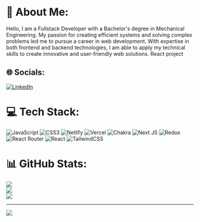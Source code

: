 # 💫 About Me:
Hello, I am a Fullstack Developer with a Bachelor's degree in Mechanical Engineering. My passion for creating efficient systems and solving complex problems led me to pursue a career in web development. With expertise in both frontend and backend technologies, I am able to apply my technical skills to create innovative and user-friendly web solutions.
React project


## 🌐 Socials:
[![LinkedIn](https://img.shields.io/badge/LinkedIn-%230077B5.svg?logo=linkedin&logoColor=white)](https://linkedin.com/in/https://www.linkedin.com/in/shoeb-khan-575034109) 

# 💻 Tech Stack:
![JavaScript](https://img.shields.io/badge/javascript-%23323330.svg?style=for-the-badge&logo=javascript&logoColor=%23F7DF1E) ![CSS3](https://img.shields.io/badge/css3-%231572B6.svg?style=for-the-badge&logo=css3&logoColor=white) ![Netlify](https://img.shields.io/badge/netlify-%23000000.svg?style=for-the-badge&logo=netlify&logoColor=#00C7B7) ![Vercel](https://img.shields.io/badge/vercel-%23000000.svg?style=for-the-badge&logo=vercel&logoColor=white) ![Chakra](https://img.shields.io/badge/chakra-%234ED1C5.svg?style=for-the-badge&logo=chakraui&logoColor=white) ![Next JS](https://img.shields.io/badge/Next-black?style=for-the-badge&logo=next.js&logoColor=white) ![Redux](https://img.shields.io/badge/redux-%23593d88.svg?style=for-the-badge&logo=redux&logoColor=white) ![React Router](https://img.shields.io/badge/React_Router-CA4245?style=for-the-badge&logo=react-router&logoColor=white) ![React](https://img.shields.io/badge/react-%2320232a.svg?style=for-the-badge&logo=react&logoColor=%2361DAFB) ![TailwindCSS](https://img.shields.io/badge/tailwindcss-%2338B2AC.svg?style=for-the-badge&logo=tailwind-css&logoColor=white)
# 📊 GitHub Stats:
![](https://github-readme-stats.vercel.app/api?username=shoebk2336&theme=radical&hide_border=false&include_all_commits=false&count_private=false)<br/>
![](https://github-readme-streak-stats.herokuapp.com/?user=shoebk2336&theme=radical&hide_border=false)<br/>
![](https://github-readme-stats.vercel.app/api/top-langs/?username=shoebk2336&theme=radical&hide_border=false&include_all_commits=false&count_private=false&layout=compact)

---
[![](https://visitcount.itsvg.in/api?id=shoebk2336&icon=0&color=0)](https://visitcount.itsvg.in)

<!-- Proudly created with GPRM ( https://gprm.itsvg.in ) -->
